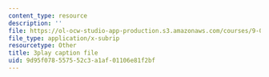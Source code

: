 ```yaml
---
content_type: resource
description: ''
file: https://ol-ocw-studio-app-production.s3.amazonaws.com/courses/9-00sc-introduction-to-psychology-fall-2011/9d95f078557552c3a1af01106e81f2bf_t73rjeOj0eY.vtt
file_type: application/x-subrip
resourcetype: Other
title: 3play caption file
uid: 9d95f078-5575-52c3-a1af-01106e81f2bf
---
```

